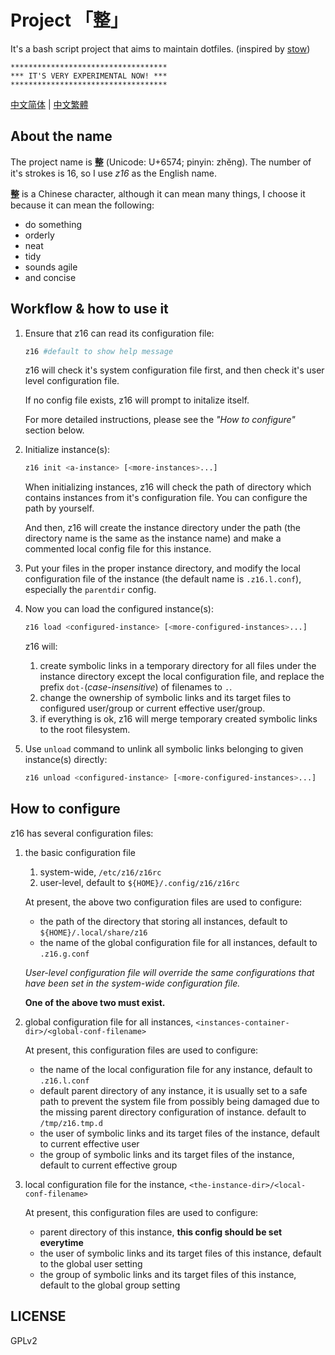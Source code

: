 # Project 「整」

It's a bash script project that aims to maintain dotfiles. (inspired by [stow](https://www.gnu.org/software/stow/))

```
***********************************
*** IT'S VERY EXPERIMENTAL NOW! ***
***********************************
```

[中文简体](README.zhs.md) | [中文繁體](README.zht.md)

## About the name

The project name is **整** (Unicode: U+6574; pinyin: zhěng). The number of it's strokes is 16, so I use *z16* as the English name.

**整** is a Chinese character, although it can mean many things, I choose it because it can mean the following:

* do something
* orderly
* neat
* tidy
* sounds agile
* and concise

## Workflow & how to use it

1. Ensure that z16 can read its configuration file:

   ```bash
   z16 #default to show help message
   ```

   z16 will check it's system configuration file first, and then check it's user level configuration file.

   If no config file exists, z16 will prompt to initalize itself.

   For more detailed instructions, please see the _"How to configure"_ section below.

2. Initialize instance(s):

   ```bash
   z16 init <a-instance> [<more-instances>...]
   ```

   When initializing instances, z16 will check the path of directory which contains instances from it's configuration file. You can configure the path by yourself.

   And then, z16 will create the instance directory under the path (the directory name is the same as the instance name) and make a commented local config file for this instance.

3. Put your files in the proper instance directory, and modify the local configuration file of the instance (the default name is `.z16.l.conf`), especially the `parentdir` config.

4. Now you can load the configured instance(s):

   ```bash
   z16 load <configured-instance> [<more-configured-instances>...]
   ```

   z16 will:

   1. create symbolic links in a temporary directory for all files under the instance directory except the local configuration file, and replace the prefix `dot-`(_case-insensitive_) of filenames to `.`.
   2. change the ownership of symbolic links and its target files to configured user/group or current effective user/group.
   3. if everything is ok, z16 will merge temporary created symbolic links to the root filesystem.

5. Use `unload` command to unlink all symbolic links belonging to given instance(s) directly:

   ```bash
   z16 unload <configured-instance> [<more-configured-instances>...]
   ```

## How to configure

z16 has several configuration files:

1. the basic configuration file

   1. system-wide, `/etc/z16/z16rc`
   2. user-level, default to `${HOME}/.config/z16/z16rc`

   At present, the above two configuration files are used to configure:

   * the path of the directory that storing all instances, default to `${HOME}/.local/share/z16`
   * the name of the global configuration file for all instances, default to `.z16.g.conf`

   *User-level configuration file will override the same configurations that have been set in the system-wide configuration file.*

   **One of the above two must exist.**

2. global configuration file for all instances, `<instances-container-dir>/<global-conf-filename>`

   At present, this configuration files are used to configure:

   * the name of the local configuration file for any instance, default to `.z16.l.conf`
   * default parent directory of any instance, it is usually set to a safe path to prevent the system file from possibly being damaged due to the missing parent directory configuration of instance. default to `/tmp/z16.tmp.d`
   * the user of symbolic links and its target files of the instance, default to current effective user
   * the group of symbolic links and its target files of the instance, default to current effective group

3. local configuration file for the instance, `<the-instance-dir>/<local-conf-filename>`

   At present, this configuration files are used to configure:

   * parent directory of this instance, **this config should be set everytime**
   * the user of symbolic links and its target files of this instance, default to the global user setting
   * the group of symbolic links and its target files of this instance, default to the global group setting


## LICENSE

GPLv2

